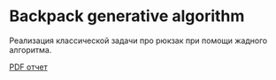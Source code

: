 # Backpack generative algorithm

Реализация классической задачи про рюкзак при помощи жадного алгоритма.

[PDF отчет](https://github.com/doctorblinch/Backpack-generative-algorithm/blob/master/%D0%93%D0%BE%D1%80%D0%BE%D1%85%D0%BE%D0%B2%D1%81%D1%8C%D0%BA%D0%BE%D0%B3%D0%BE%20%D0%B3%D0%B5%D0%BD%D0%B5%D1%82%D0%B8%D1%87%D0%BD%D0%B8%D0%B9%20%D0%B0%D0%BB%D0%B3%D0%BE%D1%80%D0%B8%D1%82%D0%BC.pdf)
